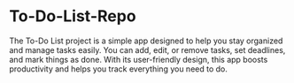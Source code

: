 # To-Do-List-Repo
The To-Do List project is a simple app designed to help you stay organized and manage tasks easily. You can add, edit, or remove tasks, set deadlines, and mark things as done. With its user-friendly design, this app boosts productivity and helps you track everything you need to do.
